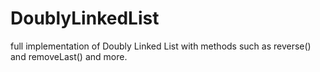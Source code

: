 # DoublyLinkedList
full implementation of Doubly Linked List with methods such as reverse() and removeLast() and more.
